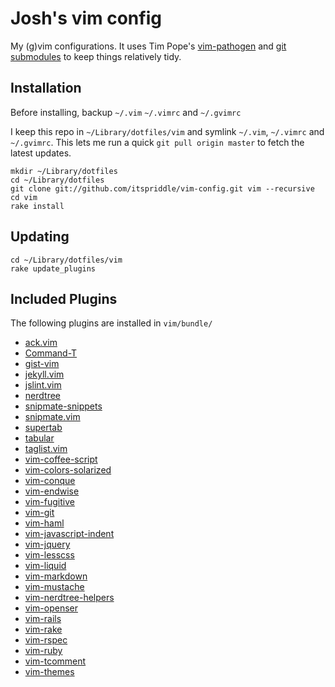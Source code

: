 # Josh's vim config

My (g)vim configurations. It uses Tim Pope's
[vim-pathogen](http://github.com/tpope/vim-pathogen) and
[git submodules](http://www.kernel.org/pub/software/scm/git/docs/git-submodule.html)
to keep things relatively tidy.

## Installation

Before installing, backup `~/.vim` `~/.vimrc` and `~/.gvimrc`

I keep this repo in `~/Library/dotfiles/vim` and symlink
`~/.vim`, `~/.vimrc` and `~/.gvimrc`. This lets me run a
quick `git pull origin master` to fetch the latest
updates.

    mkdir ~/Library/dotfiles
    cd ~/Library/dotfiles
    git clone git://github.com/itspriddle/vim-config.git vim --recursive
    cd vim
    rake install

## Updating

    cd ~/Library/dotfiles/vim
    rake update_plugins

## Included Plugins

The following plugins are installed in `vim/bundle/`

* [ack.vim](https://github.com/mileszs/ack.vim)
* [Command-T](https://github.com/wincent/Command-T)
* [gist-vim](https://github.com/mattn/gist-vim)
* [jekyll.vim](https://github.com/csexton/jekyll.vim)
* [jslint.vim](https://github.com/hallettj/jslint.vim)
* [nerdtree](https://github.com/scrooloose/nerdtree)
* [snipmate-snippets](https://github.com/scrooloose/snipmate-snippets)
* [snipmate.vim](https://github.com/msanders/snipmate.vim)
* [supertab](https://github.com/ervandew/supertab)
* [tabular](https://github.com/godlygeek/tabular)
* [taglist.vim](https://github.com/esukram/taglist.vim)
* [vim-coffee-script](https://github.com/kchmck/vim-coffee-script)
* [vim-colors-solarized](https://github.com/altercation/vim-colors-solarized)
* [vim-conque](https://github.com/rson/vim-conque)
* [vim-endwise](https://github.com/tpope/vim-endwise)
* [vim-fugitive](https://github.com/tpope/vim-fugitive)
* [vim-git](https://github.com/tpope/vim-git)
* [vim-haml](https://github.com/tpope/vim-haml)
* [vim-javascript-indent](https://github.com/itspriddle/vim-javascript-indent)
* [vim-jquery](https://github.com/itspriddle/vim-jquery)
* [vim-lesscss](https://github.com/itspriddle/vim-lesscss)
* [vim-liquid](https://github.com/tpope/vim-liquid)
* [vim-markdown](https://github.com/tpope/vim-markdown)
* [vim-mustache](https://github.com/itspriddle/vim-mustache)
* [vim-nerdtree-helpers](https://github.com/itspriddle/vim-nerdtree-helpers)
* [vim-openser](https://github.com/itspriddle/vim-openser)
* [vim-rails](https://github.com/tpope/vim-rails)
* [vim-rake](https://github.com/tpope/vim-rake)
* [vim-rspec](https://github.com/taq/vim-rspec)
* [vim-ruby](https://github.com/vim-ruby/vim-ruby)
* [vim-tcomment](https://github.com/tsaleh/vim-tcomment)
* [vim-themes](https://github.com/itspriddle/vim-themes)
